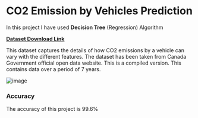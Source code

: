 # CO2 Emission by Vehicles Prediction
In this project I have used **Decision Tree** (Regression) Algorithm

[**Dataset Download Link**](https://tinyurl.com/y8cyet85)

This dataset captures the details of how CO2 emissions by a vehicle can vary with the different features. The dataset has been taken from Canada Government official open data website. This is a compiled version. This contains data over a period of 7 years.

![image](https://user-images.githubusercontent.com/90026848/216675540-bc1e063c-4f60-42eb-9a4e-b66165889ee5.png)

### Accuracy
The accuracy of this project is $99.6$%
